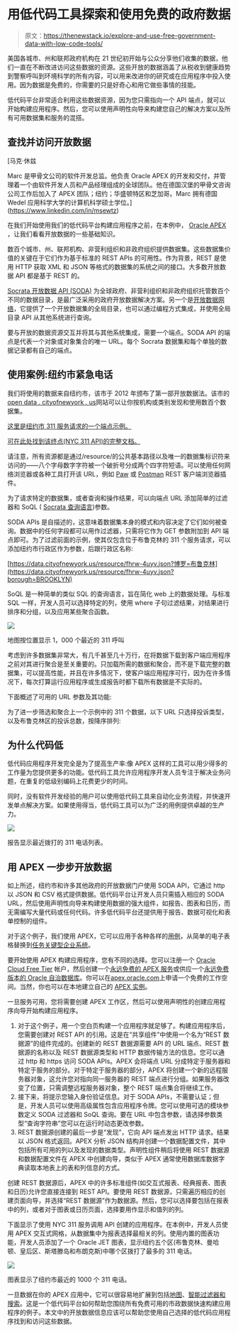 # 用低代码工具探索和使用免费的政府数据

> 原文：<https://thenewstack.io/explore-and-use-free-government-data-with-low-code-tools/>

美国各城市、州和联邦政府机构在 21 世纪初开始与公众分享他们收集的数据，他们一直在不断改进访问这些数据的资源。这些开放的数据涵盖了从税收到健康趋势到警察呼叫到环境科学的所有内容，可以用来改进你的研究或在应用程序中投入使用。因为数据是免费的，你需要的只是好奇心和用它做些事情的技能。

低代码平台非常适合利用这些数据资源，因为您只需指向一个 API 端点，就可以开始构建应用程序。然后，您可以使用声明性向导来构建您自己的解决方案以及所有可用数据集和服务的混搭。

## **查找并访问开放数据**

 [马克·休兹

Marc 是甲骨文公司的软件开发总监。他负责 Oracle APEX 的开发和交付，并管理着一个由软件开发人员和产品经理组成的全球团队。他在德国汉堡的甲骨文咨询公司工作后加入了 APEX 团队；纽约；华盛顿特区和芝加哥。Marc 拥有德国 Wedel 应用科学大学的计算机科学硕士学位。](https://www.linkedin.com/in/msewtz) 

在我们开始使用我们的低代码平台构建应用程序之前，在本例中， [Oracle APEX](https://apex.oracle.com/en/?source=:ex:pw:::::TNS_A&SC=:ex:pw:::::TNS_A&pcode=) ，让我们看看开放数据的一些基础知识。

数百个城市、州、联邦机构、非营利组织和非政府组织提供数据集。这些数据集价值的关键在于它们作为基于标准的 REST APIs 的可用性。作为背景，REST 是使用 HTTP 获取 XML 和 JSON 等格式的数据集的系统之间的接口。大多数开放数据 API 都是基于 REST 的。

[Socrata 开放数据 API (SODA)](https://dev.socrata.com/) 为全球政府、非营利组织和非政府组织托管数百个不同的数据目录，是最广泛采用的政府开放数据解决方案。另一个是[开放数据网络](https://www.opendatanetwork.com/)，它提供了一个开放数据集的全局目录，也可以通过编程方式集成，并使用全局目录 API 从其他系统进行查询。

要与开放的数据资源交互并将其与其他系统集成，需要一个端点。SODA API 的端点是代表一个对象或对象集合的唯一 URL。每个 Socrata 数据集和每个单独的数据记录都有自己的端点。

## 使用案例:纽约市紧急电话

我们将使用的数据来自纽约市，该市于 2012 年颁布了第一部开放数据法。该市的[open data . cityofnewyork . us](https://opendata.cityofnewyork.us/)网站可以让你按机构或类别发现和使用数百个数据集。

[这里是纽约市 311 服务请求的一个端点示例。](https://data.cityofnewyork.us/resource/erm2-nwe9.json)

[可在此处找到该终点(NYC 311 API)的完整文档。](https://data.cityofnewyork.us/Social-Services/311-Service-Requests-from-2010-to-Present/erm2-nwe9)

请注意，所有资源都是通过/resource/的公共基本路径以及唯一的数据集标识符来访问的——八个字母数字字符被一个破折号分成两个四字符短语。可以使用任何网络浏览器或各种工具打开该 URL，例如 [Paw](https://paw.cloud/) 或 [Postman](https://www.getpostman.com/) REST 客户端浏览器插件。

为了请求特定的数据集，或者查询和操作结果，可以向端点 URL 添加简单的过滤器和 SoQL ( [Socrata 查询语言](https://dev.socrata.com/docs/queries/))参数。

SODA APIs 是自描述的，这意味着数据集本身的模式和内容决定了它们如何被查询。数据中的任何字段都可以用作过滤器，只需将它作为 GET 参数附加到 API 端点即可。为了过滤前面的示例，使其仅包含位于布鲁克林的 311 个服务请求，可以添加纽约市行政区作为参数，后跟行政区名称:

[https://data.cityofnewyork.us/resource/fhrw-4uyv.json?博罗=布鲁克林](https://data.cityofnewyork.us/resource/fhrw-4uyv.json?borough=BROOKLYN)

SoQL 是一种简单的类似 SQL 的查询语言，旨在简化 web 上的数据处理。与标准 SQL 一样，开发人员可以选择特定的列，使用 where 子句过滤结果，对结果进行排序和分组，以及应用某些聚合函数。

![](img/70bd235423907934e3c5266c22e7f436.png)

地图按位置显示 1，000 个最近的 311 呼叫

考虑到许多数据集非常大，有几千甚至几十万行，在将数据下载到客户端应用程序之前对其进行聚合是至关重要的。只加载所需的数据和聚合，而不是下载完整的数据集，可以提高性能，并且在许多情况下，使客户端应用程序可行，因为在许多情况下，每次打算运行应用程序或生成报告时都下载所有数据是不实际的。

下面概述了可用的 URL 参数及其功能:

为了进一步筛选和聚合上一个示例中的 311 个数据，以下 URL 只选择投诉类型，以及布鲁克林区的投诉总数，按降序排列:

## **为什么代码低**

低代码应用程序开发完全是为了提高生产率:像 APEX 这样的工具可以用少得多的工作量为您提供更多的功能。低代码工具允许应用程序开发人员专注于解决业务问题，在重复的低级别编码上花费更少的时间。

同时，没有软件开发经验的用户可以使用低代码工具来自动化业务流程，并快速开发单点解决方案。如果使用得当，低代码工具可以为广泛的用例提供卓越的生产力。

![](img/dce415b66e13195d735c899cee28d6ac.png)

报告显示最近拨打的 311 电话列表。

## **用 APEX 一步步开放数据**

如上所述，纽约市和许多其他政府的开放数据门户使用 SODA API，它通过 http 以 JSON 和 CSV 格式提供数据。低代码平台让开发人员只需插入相应的 SODA URL，然后使用声明性向导来构建使用数据的强大组件，如报告、图表和日历，而无需编写大量代码或任何代码。许多低代码平台还提供用于报告、数据可视化和表单控制的组件。

对于这个例子，我们使用 APEX，它可以应用于各种各样的[用例](https://apex.oracle.com/en/solutions/use-cases/?source=:ex:pw:::::TNS_B&SC=:ex:pw:::::TNS_B&pcode=)，从简单的电子表格替换到[任务关键型企业系统](https://apex.oracle.com/en/solutions/success-stories/?source=:ex:pw:::::TNS_C&SC=:ex:pw:::::TNS_C&pcode=)。

要开始使用 APEX 构建应用程序，您有不同的选择。您可以注册一个 [Oracle Cloud Free Tier](https://cloud.oracle.com/free?source=:ex:pw:::::TNS_D&SC=:ex:pw:::::TNS_D&pcode=) 帐户，然后创建一个[永远免费的 APEX 服务](https://www.oracle.com/application-development/apex/?source=:ex:pw:::::TNS_E&SC=:ex:pw:::::TNS_E&pcode=)或供应一个[永远免费版本的 Oracle 自治数据库](https://apex.oracle.com/en/platform/autonomous/?source=:ex:pw:::::TNS_F&SC=:ex:pw:::::TNS_F&pcode=)。你可以在[apex.oracle.com](https://apex.oracle.com/en/?source=:ex:pw:::::TNS_A&SC=:ex:pw:::::TNS_A&pcode=)上申请一个免费的工作空间。当然，你也可以在本地建立自己的 [APEX 实例](https://apex.oracle.com/en/learn/getting-started/?source=:ex:pw:::::TNS_G&SC=:ex:pw:::::TNS_G&pcode=)。

一旦服务可用，您将需要创建 APEX 工作区，然后可以使用声明性的创建应用程序向导开始构建应用程序。

1.  对于这个例子，用一个空白页构建一个应用程序就足够了。构建应用程序后，您需要创建对 REST API 的引用。这是在“共享组件”中使用一个名为“REST 数据源”的组件完成的。创建新的 REST 数据源需要 API 的 URL 端点、REST 数据源的名称以及 REST 数据源类型和 HTTP 数据传输方法的信息。您可以通过 http 和 https 访问 SODA APIs。APEX 会将端点 URL 分成特定于服务器和特定于服务的部分。对于特定于服务器的部分，APEX 将创建一个新的远程服务器对象，这允许您对指向同一服务器的 REST 端点进行分组。如果服务器改变了位置，只需调整远程服务器对象，整个 REST 端点集合将继续工作。
2.  接下来，将提示您输入身份验证信息。对于 SODA APIs，不需要认证；但是，开发人员可以使用高级属性包含应用程序令牌。您可以使用可选的模块参数定义 SODA 过滤器和 SoQL 查询。要在 URL 中包含参数，请选择参数类型“查询字符串”您可以在运行时动态更改参数。
3.  REST 数据源创建的最后一步是“发现”，它向 API 端点发出 HTTP 请求。结果以 JSON 格式返回。APEX 分析 JSON 结构并创建一个数据配置文件，其中包括所有可用的列以及发现的数据类型。声明性组件稍后将使用 REST 数据源和数据配置文件在 APEX 中创建向导，类似于 APEX 通常使用数据库数据字典读取本地表上的表和列信息的方式。

创建 REST 数据源后，APEX 中的许多标准组件(如交互式报表、经典报表、图表和日历)允许您直接连接到 REST API。要使用 REST 数据源，只需遍历相应的创建页面向导，并选择“REST 数据源”作为数据源。然后，您可以选择要包括在报表中的列，或者对于图表或日历页面，选择要用作显示和值列的列。

下面显示了使用 NYC 311 服务调用 API 创建的应用程序。在本例中，开发人员使用 APEX 交互式网格，从数据集中为报表选择最相关的列。使用内置的图表功能，开发人员添加了一个 Oracle JET 图表，显示纽约五个区(布鲁克林、曼哈顿、皇后区、斯塔滕岛和布朗克斯)中哪个区拨打了最多的 311 电话。

![](img/8be7dc9459d8f04c698036e81b102a38.png)

图表显示了纽约市最近的 1000 个 311 电话。

一旦数据在你的 APEX 应用中，它可以很容易地扩展到包括[地图](https://apex.oracle.com/en/platform/features/whats-new-211/?source=:ex:pw:::::TNS_H&SC=:ex:pw:::::TNS_H&pcode=)、[智能过滤器和搜索](https://apex.oracle.com/en/platform/features/?source=:ex:pw:::::TNS_J&SC=:ex:pw:::::TNS_J&pcode=#smart_filters_and_search)。这是一个低代码平台如何帮助您围绕所有免费可用的市政数据快速构建应用程序的例子。本文中的开放数据信息应该可以帮助您使用自己选择的低代码应用程序找到和访问这些数据。

<svg xmlns:xlink="http://www.w3.org/1999/xlink" viewBox="0 0 68 31" version="1.1"><title>Group</title> <desc>Created with Sketch.</desc></svg>